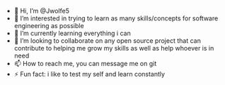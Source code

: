 - 👋 Hi, I’m @Jwolfe5
- 👀 I’m interested in trying to learn as many skills/concepts for software engineering as possible
- 🌱 I’m currently learning everything i can
- 💞️ I’m looking to collaborate on any open source project that can contribute to helping me grow my skills as well as help whoever is in need
- 📫 How to reach me, you can message me on git
- ⚡ Fun fact: i like to test my self and learn constantly

<!---
Jwolfe5/Jwolfe5 is a ✨ special ✨ repository because its `README.md` (this file) appears on your GitHub profile.
You can click the Preview link to take a look at your changes.
--->
